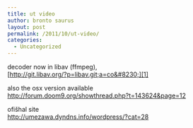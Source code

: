 ```yaml
---
title: ut video
author: bronto saurus
layout: post
permalink: /2011/10/ut-video/
categories:
  - Uncategorized
---
```

decoder now in libav (ffmpeg),  
[http://git.libav.org/?p=libav.git;a=co&#8230;][1]

also the osx version available  
<http://forum.doom9.org/showthread.php?t=143624&page=12>

ofišhal site  
<http://umezawa.dyndns.info/wordpress/?cat=28>

 [1]: http://git.libav.org/?p=libav.git;a=commit;h=0d8506b8c52659c5bfff9535391d5e95ddcd45f1